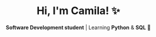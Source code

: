 <h1 align="center">Hi, I'm Camila! ✨</h1>

<p align="center">
  <strong>Software Development student</strong> | Learning <b>Python</b> & <b>SQL</b> 🚀
</p>

<!--
**C4milaPereira/C4milaPereira** is a ✨ _special_ ✨ repository because its `README.md` (this file) appears on your GitHub profile.

